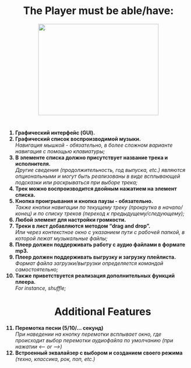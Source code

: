 <h1 align='center'>The Player must be able/have:</h1>

<p align="center"><img src="https://media4.giphy.com/media/3o6MbbT5ctRJeOnPIA/giphy.gif?cid=ecf05e47d5vu65twsl9nibtl4wwmg8ysvkboodz2g1uqm44n&rid=giphy.gif&ct=g" width="330" height="250"/></p>

<h1></h1>
<ol type="1"><b>
<li>Графический интерфейс (GUI).</li>
   
<li>Графический список воспроизводимой музыки.</li></b>   
<i>Навигация мышкой - обязательно, в более сложном варианте навигация с помощью клавиатуры;</i><b>   
   
<li>В элементе списка должно присутствует название трека и исполнителя.</li></b>  
<i>Другие сведения (продолжительность, год выпуска, etc.) являются опциональными и могут
быть реализованы в виде всплывающей подсказки или раскрываться при выборе трека;</i><b>

<li>Трек можно воспроизводится двойным нажатием на элемент списка.</li>

<li>Кнопка проигрывания и кнопка паузы - обязательно.</li></b>
<i>Также кнопки навигации по текущему треку (прокрутка в начало/конец) и по списку треков (переход к предыдущему/следующему);</i><b>     
   
<li>Любой элемент для настройки громкости.</li>

<li>Треки в лист добавляются методом “drag and drop”.</li></b>
<i>Или через контекстное окно с указанием пути с рабочей папкой, в которой лежат музыкальные файлы;</i><b>  

<li>Плеер должен поддерживать работу с аудио файлами в формате mp3.</li>

<li>Плеер должен поддерживать выгрузку и загрузку плейлиста.</li></b>
<i>Формат файла загрузки/выгрузки определяется командой самостоятельно;</i><b> 

<li>Также приветствуется реализация дополнительных функций плеера.</li></b>
<i>For instance, shuffle;</i><b> 

<h1 align="center">Additional Features</h1>
   
<li>Перемотка песни (5/10/… секунд)</li></b>
<i>При наведении на кнопку перемотки всплывает окно, где происходит выбор перемотки аудиофайла по умолчанию (при нажатии <— or —>)</i><b>    

<li>Встроенный эквалайзер с выбором и созданием своего режима</li></b>
<i>(техно, классика, рок, поп, etc.)</i><b>
